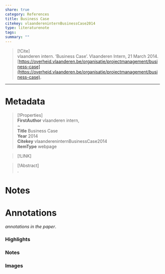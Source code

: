 ```yaml
---
share: true
category: References
title: Business Case
citekey: vlaandereninternBusinessCase2014
type: literaturenote
tags: 
summary: ""
---
```

  
> [!Cite]   
> vlaanderen intern. ‘Business Case’. Vlaanderen Intern, 21 March 2014. [https://overheid.vlaanderen.be/organisatie/projectmanagement/business-case](https://overheid.vlaanderen.be/organisatie/projectmanagement/business-case).  
  
  
---  
  
# Metadata  
  
>[!Properties]  
> **FirstAuthor** vlaanderen intern,     
~      
> **Title** Business Case    
> **Year** 2014     
> **Citekey** vlaandereninternBusinessCase2014    
> **itemType** webpage      
  
> [!LINK]   
>    
  
> [!Abstract]  
>.  
>   
# Notes  
  
>>  
  
  
# Annotations  
_annotations in the paper_.  
### Highlights  
  
  
  
### Notes  
  
  
  
### Images  
  
